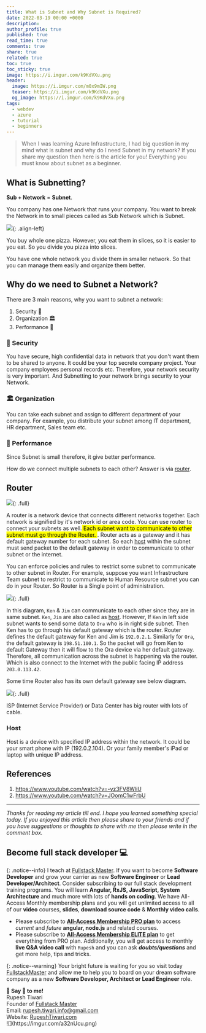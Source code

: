 ```yaml
---
title: What is Subnet and Why Subnet is Required?
date: 2022-03-19 00:00 +0000
description:
author_profile: true
published: true
read_time: true
comments: true
share: true
related: true
toc: true
toc_sticky: true
image: https://i.imgur.com/k9KdVXu.png
header:
  image: https://i.imgur.com/m0x9mIW.png
  teaser: https://i.imgur.com/k9KdVXu.png
  og_image: https://i.imgur.com/k9KdVXu.png
tags:
  - webdev
  - azure
  - tutorial
  - beginners
---
```


> When I was learning Azure Infrastructure, I had big question in my mind what is subnet and why do I need Subnet in my network? If you share my question then here is the article for you! Everything you must know about subnet as a beginner.

## What is Subnetting?

**Sub + Network** = **Subnet**.

You company has one Network that runs your company. You want to break the Network in to small pieces called as Sub Network which is Subnet.

![](https://i.imgur.com/kPADsyV.png){: .align-left}

You buy whole one pizza. However, you eat them in slices, so it is easier to you eat. So you divide you pizza into slices.

You have one whole network you divide them in smaller network. So that you can manage them easily and organize them better.

## Why do we need to Subnet a Network?

There are 3 main reasons, why you want to subnet a network:

1. Security 👮
2. Organization 🏛️
3. Performance 🏃

### 👮 Security

You have secure, high confidential data in network that you don't want them to be shared to anyone. It could be your top secrete company project. Your company employees personal records etc. Therefore, your network security is very important. And Subnetting to your network brings security to your Network.

### 🏛️ Organization

You can take each subnet and assign to different department of your company. For example, you distribute your subnet among IT department, HR department, Sales team etc.

### 🏃 Performance

Since Subnet is small therefore, it give better performance.

How do we connect multiple subnets to each other? Answer is via [router](#router).

## Router

![](https://imgur.com/EkPubq2.png){: .full}

A router is a network device that connects different networks together. Each network is signified by it's network id or area code. You can use router to connect your subnets as well.<mark> Each subnet want to communicate to other subnet must go through the Router. </mark>. Router acts as a gateway and it has default gateway number for each subnet. So each [host](#host) within the subnet must send packet to the default gateway in order to communicate to other subnet or the internet. 

You can enforce policies and rules to restrict some subnet to communicate to other subnet in Router. For example, suppose you want Infrastructure Team subnet to restrict to communicate to Human Resource subnet you can do in your Router. So Router is a Single point of administration.

![](https://i.imgur.com/lg2JEKe.png){: .full}

In this diagram, `Ken` & `Jim` can communicate to each other since they are in same subnet. `Ken`, `Jim` are also called as [host](#host). However, If `Ken` in left side subnet wants to send some data to `Ora` who is in right side subnet. Then Ken has to go through his default gateway which is the router. Router defines the default gateway for Ken and Jim is `192.0.2.1`. Similarly for `Ora`, the default gateway is `198.51.100.1`. So the packet will go from Ken to default Gateway then it will flow to the Ora device via her default gateway. Therefore, all communication across the subnet is happening via the router. Which is also connect to the Internet with the public facing IP address `203.0.113.42`.

Some time Router also has its own default gateway see below diagram.

![](https://i.imgur.com/kvpwGXO.png){: .full}

ISP (Internet Service Provider) or Data Center has big router with lots of cable.

### Host

Host is a device with specified IP address within the network. It could be your smart phone with IP (192.0.2.104). Or your family member's iPad or laptop with unique IP address.

## References

1. https://www.youtube.com/watch?v=-yz3FV8WliU
2. https://www.youtube.com/watch?v=JOomC1wFrbU

---

_Thanks for reading my article till end. I hope you learned something special today. If you enjoyed this article then please share to your friends and if you have suggestions or thoughts to share with me then please write in the comment box._

## Become full stack developer 💻

{: .notice--info}
I teach at [Fullstack Master](https://www.fullstackmaster.net). If you want to become **Software Developer** and grow your carrier as new **Software Engineer** or **Lead Developer/Architect**. Consider subscribing to our full stack development training programs. You will learn **Angular, RxJS, JavaScript, System Architecture** and much more with lots of **hands on coding**. We have All-Access Monthly membership plans and you will get unlimited access to all of our **video** courses, **slides**, **download source code** & **Monthly video calls**.

- Please subscribe to **[All-Access Membership PRO plan](https://www.fullstackmaster.net/pro)** to access _current_ and _future_ **angular, node.js** and related courses.
- Please subscribe to **[All-Access Membership ELITE plan](https://www.fullstackmaster.net/elite)** to get everything from PRO plan. Additionally, you will get access to monthly **live Q&A video call** with `Rupesh` and you can ask **_doubts/questions_** and get more help, tips and tricks.

{: .notice--warning}
Your bright future is waiting for you so visit today [FullstackMaster](www.fullstackmaster.net) and allow me to help you to board on your dream software company as a new **Software Developer, Architect or Lead Engineer** role.

<div class="notice--success">
<strong>💖 Say 👋 to me!</strong>
<br>Rupesh Tiwari
<br>Founder of <a href="https://www.fullstackmaster.net">Fullstack Master </a>
<br>Email: <a href="mailto:rupesh.tiwari.info@gmail.com?subject=Hi">rupesh.tiwari.info@gmail.com</a>
<br>Website: <a href="https://www.rupeshtiwari.com">RupeshTiwari.com </a>
</div>
![](https://imgur.com/a32nUcu.png)
